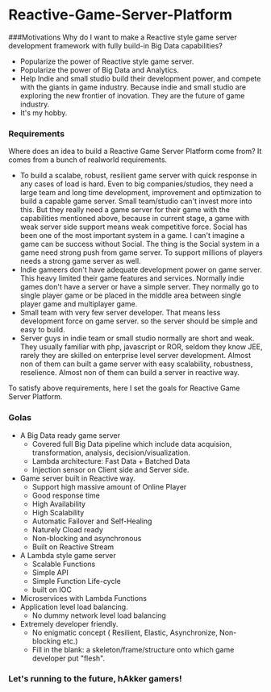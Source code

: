 # Reactive-Game-Server-Platform

###Motivations
Why do I want to make a Reactive style game server development framework with fully build-in Big Data capabilities?
- Popularize the power of Reactive style game server.
- Popularize the power of Big Data and Analytics.
- Help Indie and small studio build their development power, and compete with the giants in game industry. Because indie and small studio are exploring the new frontier of inovation. They are the future of game industry.
- It's my hobby.

### Requirements
Where does an idea to build a Reactive Game Server Platform come from? It comes from a bunch of realworld requirements.
- To build a scalabe, robust, resilient game server with quick response in any cases of load is hard. Even to big companies/studios, they need a large team and long time development, improvement and optimization to build a capable game server. Small team/studio can't invest more into this. But they really need a game server for their game with the capabilities mentioned above, because in current stage, a game with weak server side support means weak competitive force. Social has been one of the most important system in a game. I can't imagine a game can be success without Social. The thing is the Social system in a game need strong push from game server. To support millions of players needs a strong game server as well.
- Indie gameers don't have adequate development power on game server. This heavy limited their game features and services.
  Normally indie games don't have a server or have a simple server. They normally go to single player game or be placed in the middle area between single player game and multiplayer game.
- Small team with very few server developer. That means less development force on game server. so the server should be simple and easy to build.
- Server guys in indie team or small studio normally are short and weak. They usually familiar with php, javascript or ROR, seldom they know JEE, rarely they are skilled on enterprise level server development. Almost non of them can built a game server with easy scalability, robustness, reselience. Almost non of them can build a server in reactive way. 

To satisfy above requirements, here I set the goals for Reactive Game Server Platform.
### Golas

- A Big Data ready game server
  * Covered full Big Data pipeline which include data acquision, transformation, analysis, decision/visualization. 
  * Lambda architecture: Fast Data + Batched Data
  * Injection sensor on Client side and Server side.
- Game server built in Reactive way.
  * Support high massive amount of Online Player
  * Good response time
  * High Availability
  * High Scalability
  * Automatic Failover and Self-Healing
  * Naturely Cload ready
  * Non-blocking and asynchronous 
  * Built on Reactive Stream
- A Lambda style game server
  * Scalable Functions
  * Simple API
  * Simple Function Life-cycle
  * built on IOC
- Microservices with Lambda Functions
- Application level load balancing.
  * No dummy network level load balancing
- Extremely developer friendly.
  * No enigmatic concept ( Resilient, Elastic, Asynchronize, Non-blocking etc.)
  * Fill in the blank: a skeleton/frame/structure onto which game developer put "flesh".


### Let's running to the future, hAkker gamers!
